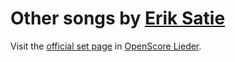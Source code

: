 
# Other songs by [Erik Satie](..)

Visit the [official set page] in [OpenScore Lieder].

[official set page]: https://musescore.com/openscore-lieder-corpus/sets/5110233
[OpenScore Lieder]: https://musescore.com/openscore-lieder-corpus

